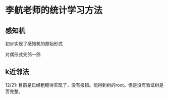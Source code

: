 # 李航老师的统计学习方法



## 感知机

初步实现了感知机的原始形式

对偶形式先鸽一鸽

## k近邻法

12/21: 目前是已经粗糙得实现了，没有报错。能得到树的root。但是没有验证树是否完整。

